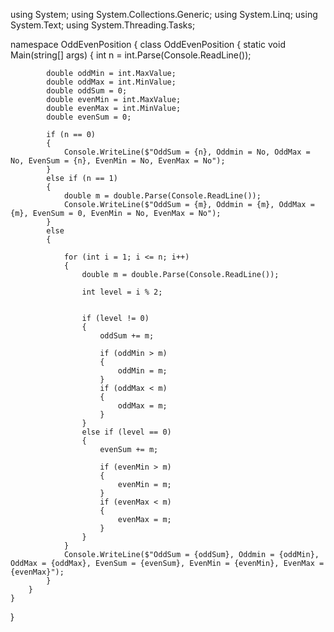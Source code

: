 using System;
using System.Collections.Generic;
using System.Linq;
using System.Text;
using System.Threading.Tasks;

namespace OddEvenPosition
{
    class OddEvenPosition
    {
        static void Main(string[] args)
        {
            int n = int.Parse(Console.ReadLine());

            double oddMin = int.MaxValue;
            double oddMax = int.MinValue;
            double oddSum = 0;
            double evenMin = int.MaxValue;
            double evenMax = int.MinValue;
            double evenSum = 0;

            if (n == 0)
            {
                Console.WriteLine($"OddSum = {n}, Oddmin = No, OddMax = No, EvenSum = {n}, EvenMin = No, EvenMax = No");
            }
            else if (n == 1)
            {
                double m = double.Parse(Console.ReadLine());
                Console.WriteLine($"OddSum = {m}, Oddmin = {m}, OddMax = {m}, EvenSum = 0, EvenMin = No, EvenMax = No");
            }
            else
            {

                for (int i = 1; i <= n; i++)
                {
                    double m = double.Parse(Console.ReadLine());

                    int level = i % 2;


                    if (level != 0)
                    {
                        oddSum += m;

                        if (oddMin > m)
                        {
                            oddMin = m;
                        }
                        if (oddMax < m)
                        {
                            oddMax = m;
                        }
                    }
                    else if (level == 0)
                    {
                        evenSum += m;

                        if (evenMin > m)
                        {
                            evenMin = m;
                        }
                        if (evenMax < m)
                        {
                            evenMax = m;
                        }
                    }
                }
                Console.WriteLine($"OddSum = {oddSum}, Oddmin = {oddMin}, OddMax = {oddMax}, EvenSum = {evenSum}, EvenMin = {evenMin}, EvenMax = {evenMax}");
            }
        }
    }
}
